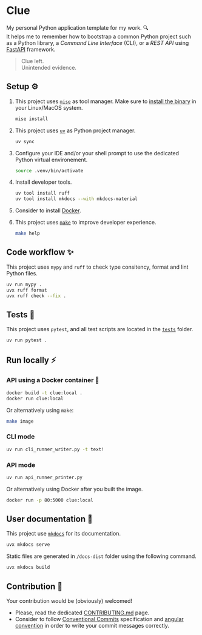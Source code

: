 # Clue

My personal Python application template for my work. 🔍  
It helps me to remember how to bootstrap a common Python project such as a Python library, a *Command Line Interface* (CLI), or a *REST API* using [FastAPI](https://fastapi.tiangolo.com/) framework.

> Clue left.  
> Unintended evidence.

## Setup ⚙️

1. This project uses [`mise`](https://mise.jdx.dev/) as tool manager.
Make sure to [install the binary](https://mise.jdx.dev/getting-started.html) in your Linux/MacOS system.

    ```bash
    mise install
    ```

2. This project uses [`uv`](https://docs.astral.sh/uv/) as Python project manager.

    ```bash
    uv sync
    ```

3. Configure your IDE and/or your shell prompt to use the dedicated Python virtual environement.

    ```bash
    source .venv/bin/activate
    ```

4. Install developer tools.

    ```bash
    uv tool install ruff
    uv tool install mkdocs --with mkdocs-material
    ```

5. Consider to install [Docker](https://docs.docker.com/engine/install/).

6. This project uses [`make`](https://www.gnu.org/software/make/) to improve developer experience.
    ```bash
    make help
    ```

## Code workflow ✨

This project uses `mypy` and `ruff` to check type consitency, format and lint Python files.

```bash
uv run mypy .
uvx ruff format
uvx ruff check --fix . 
``` 

## Tests 🫗

This project uses `pytest`, and all test scripts are located in the [`tests`](/tests/) folder.

```bash
uv run pytest .
```

## Run locally ⚡

### API using a Docker container 🐳

```bash
docker build -t clue:local .
docker run clue:local
```

Or alternatively using `make`:

```bash
make image
```

### CLI mode

```bash
uv run cli_runner_writer.py -t text!
```

### API mode

```bash
uv run api_runner_printer.py
```

Or alternatively using Docker after you built the image.

```bash
docker run -p 80:5000 clue:local
```

## User documentation 📑

This project use [`mkdocs`](https://www.mkdocs.org/) for its documentation.

```bash
uvx mkdocs serve
```

Static files are generated in `/docs-dist` folder using the following command.

```bash
uvx mkdocs build
```

## Contribution 🚀
Your contribution would be (obviously) welcomed!

- Please, read the dedicated [CONTRIBUTING.md](/CONTRIBUTING.md) page.
- Consider to follow [Conventional Commits](https://www.conventionalcommits.org/en/v1.0.0/) specification and [angular convention](https://github.com/conventional-changelog/commitlint/tree/master/%40commitlint/config-conventional) in order to write your commit messages correctly.
